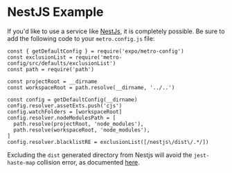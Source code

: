 # NestJS Example

If you'd like to use a service like [NestJs](https://nestjs.com/), it is completely possible. Be sure to add the following code to your `metro.config.js` file: 

```
const { getDefaultConfig } = require('expo/metro-config')
const exclusionList = require('metro-config/src/defaults/exclusionList')
const path = require('path')

const projectRoot = __dirname
const workspaceRoot = path.resolve(__dirname, '../..')

const config = getDefaultConfig(__dirname)
config.resolver.assetExts.push('cjs')
config.watchFolders = [workspaceRoot]
config.resolver.nodeModulesPath = [
  path.resolve(projectRoot, 'node_modules'),
  path.resolve(workspaceRoot, 'node_modules'),
]
config.resolver.blacklistRE = exclusionList([/nestjs\/dist\/.*/])
```

Excluding the `dist` generated directory from Nestjs will avoid the `jest-haste-map` collision error, as documented [here](https://stackoverflow.com/questions/41813211/how-to-make-metro-react-native-packager-ignore-certain-directories).